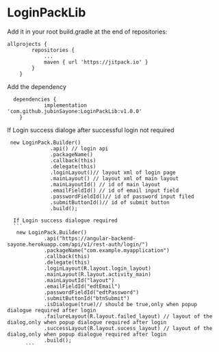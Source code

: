 # LoginPackLib
Add it in your root build.gradle at the end of repositories:
```
allprojects {
		repositories {
			...
			maven { url 'https://jitpack.io' }
		}
	}
```
  
  Add the dependency
```  
  dependencies {
	        implementation 'com.github.jubinSayone:LoginPackLib:v1.0.0'
	}
  ```
  If Login success dialoge after successful login not required
  ```
   new LoginPack.Builder()
                .api() // login api
                .packageName()
                .callback(this)
                .delegate(this)
                .loginLayout()// layout xml of login page
                .mainLayout() // layout xml of main layout
                .mainLayoutId() // id of main layout
                .emailFieldId() // id of email input field
                .passwordFieldId()// id of password input filed
                .submitButtonId()// id of submit button
                .build();
  ```          
      If Login success dialogue required
      ```
       new LoginPack.Builder()
                .api("https://angular-backend-sayone.herokuapp.com/api/v1/rest-auth/login/")
                .packageName("com.example.myapplication")
                .callback(this)
                .delegate(this)
                .loginLayout(R.layout.login_layout)
                .mainLayout(R.layout.activity_main)
                .mainLayoutId("layout")
                .emailFieldId("edtEmail")
                .passwordFieldId("edtPassword")
                .submitButtonId("btnSubmit")
                .isDialogue(true)// should be true,only when popup dialogue required after login
                .failureLayout(R.layout.failed_layout) // layout of the dialog,only when popup dialogue required after login
                .successLayout(R.layout.sucess_layout) // layout of the dialog,only when popup dialogue required after login
                .build();
          ```      
             
